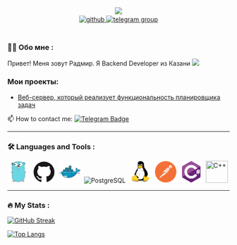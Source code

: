 <div id="header" align="center">
  <img src="https://i.giphy.com/media/v1.Y2lkPTc5MGI3NjExeDZ2M250YTJhOTR6NGxvMmJlcWg0eWFjNHl0Znp6YjhjYTdxbXJyciZlcD12MV9pbnRlcm5hbF9naWZfYnlfaWQmY3Q9Zw/2IudUHdI075HL02Pkk/giphy.gif" width="250"/>
  <div id="badges">
  <a href="https://github.com/L0Qqi" target="_blank">
    <img src=https://img.shields.io/badge/github-%2324292e.svg?&style=for-the-badge&logo=github&logoColor=white alt=github style="margin-bottom: 5px;" />
  </a>
  <a href="https://t.me/loqi_i" target="_blank">
      <img src="https://cdn-icons-png.flaticon.com/512/2111/2111646.png" width="40" height="40" alt="telegram group" />
  </a>
</div>
  <img src="https://komarev.com/ghpvc/?username=L0Qqi&style=flat-square&color=blue" alt=""/>
</div>

### :man_technologist: Обо мне :

Привет! Меня зовут Радмир. Я Backend Developer из Казани <img src="https://media.giphy.com/media/WUlplcMpOCEmTGBtBW/giphy.gif" width="30">

### Мои проекты:

- [Веб-сервер, который реализует функциональность планировщика задач](https://github.com/L0Qqi/To-Do_list/tree/master)

 📫 How to contact me: [![Telegram Badge](https://img.shields.io/badge/Telegram-blue?logo=telegram&logoColor=white)](https://t.me/loqi_i) 

---

### :hammer_and_wrench: Languages and Tools :
<div>
  <img src="https://github.com/devicons/devicon/blob/master/icons/go/go-original.svg" title="Golang" alt="Golang" width="50" height="50"/>&nbsp;
  <img src="https://github.com/devicons/devicon/blob/master/icons/github/github-original.svg" title="Git" alt="Git" width="50" height="50"/>&nbsp;
  <img src="https://github.com/devicons/devicon/blob/master/icons/docker/docker-original.svg" title="Docker" alt="Docker" width="50" height="50"/>&nbsp;
  <img src="https://profilinator.rishav.dev/skills-assets/postgresql-original-wordmark.svg" title="PostgreSQL" alt="PostgreSQL" width="50" height="50"/>&nbsp;
  <img src="https://github.com/devicons/devicon/blob/master/icons/linux/linux-original.svg" title="Linux"  alt="Linux" width="50" height="50"/>&nbsp;
  <img src="https://github.com/devicons/devicon/blob/master/icons/postman/postman-original.svg" title="Postman" alt="Postman" width="50" height="50"/>&nbsp;
  <img src="https://github.com/devicons/devicon/blob/master/icons/csharp/csharp-original.svg" title="C#" alt="C#" width="50" height="50"/>&nbsp;
  <img src="https://raw.githubusercontent.com/danielcranney/readme-generator/main/public/icons/skills/cplusplus-colored.svg" title="C++" **alt="C++" width="50" height="50"/>
</div>

---

### :fire: My Stats :
[![GitHub Streak](http://github-readme-streak-stats.herokuapp.com?user=L0Qqi&theme=dark&background=000000)](https://git.io/streak-stats)

[![Top Langs](https://github-readme-stats.vercel.app/api/top-langs/?username=L0Qqi&layout=compact&theme=vision-friendly-dark)](https://github.com/anuraghazra/github-readme-stats)
